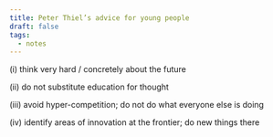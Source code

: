 ```yaml
---
title: Peter Thiel’s advice for young people
draft: false
tags:
  - notes
---
```


(i) think very hard / concretely about the future

(ii) do not substitute education for thought

(iii) avoid hyper-competition; do not do what everyone else is doing

(iv) identify areas of innovation at the frontier; do new things there